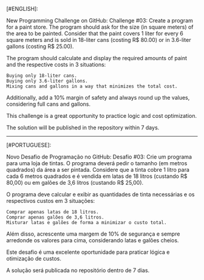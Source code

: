 [#ENGLISH]:

New Programming Challenge on GitHub:
Challenge #03: Create a program for a paint store. The program should ask for the size (in square meters) of the area to be painted. Consider that the paint covers 1 liter for every 6 square meters and is sold in 18-liter cans (costing R$ 80.00) or in 3.6-liter gallons (costing R$ 25.00).

The program should calculate and display the required amounts of paint and the respective costs in 3 situations:

    Buying only 18-liter cans.
    Buying only 3.6-liter gallons.
    Mixing cans and gallons in a way that minimizes the total cost.

Additionally, add a 10% margin of safety and always round up the values, considering full cans and gallons.

This challenge is a great opportunity to practice logic and cost optimization.

The solution will be published in the repository within 7 days.

---

[#PORTUGUESE]:

Novo Desafio de Programação no GitHub:
Desafio #03: Crie um programa para uma loja de tintas. O programa deverá pedir o tamanho (em metros quadrados) da área a ser pintada. Considere que a tinta cobre 1 litro para cada 6 metros quadrados e é vendida em latas de 18 litros (custando R$ 80,00) ou em galões de 3,6 litros (custando R$ 25,00).

O programa deve calcular e exibir as quantidades de tinta necessárias e os respectivos custos em 3 situações:

    Comprar apenas latas de 18 litros.
    Comprar apenas galões de 3,6 litros.
    Misturar latas e galões de forma a minimizar o custo total.

Além disso, acrescente uma margem de 10% de segurança e sempre arredonde os valores para cima, considerando latas e galões cheios.

Este desafio é uma excelente oportunidade para praticar lógica e otimização de custos.

A solução será publicada no repositório dentro de 7 dias.
